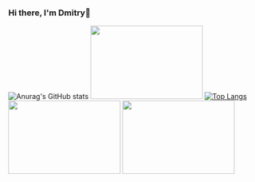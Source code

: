 ### Hi there, I'm Dmitry👋

![Anurag's GitHub stats](https://github-readme-stats.vercel.app/api?username=bymagadan&show_icons=true&theme=radical) <img src="https://moslenta.ru/thumb/1280x0/filters:quality(75):no_upscale()/imgs/2022/07/20/07/5502554/ea32138d70af60e9587bc927b50b02133fe92de1.jpg" width=225 height=147 />
[![Top Langs](https://github-readme-stats.vercel.app/api/top-langs/?username=bymagadan&theme=radical&layout=compact&langs_count=6)](https://github.com/anuraghazra/github-readme-stats)
<img src="[https://voen-zakaz.ru/uploads/product/900/933/thumbs/70_flag-rossiyskoy-imperii_2018-12-14_14-19-33.jpg](https://avatars.dzeninfra.ru/get-zen_doc/1878668/pub_64fddf39a518707a8eca237d_64fde71881b6db5ed5c4510c/scale_1200)" width=225 height=147 />  <img src="https://medialeaks.ru/wp-content/uploads/2018/08/1-48-600x400.jpg" width=225 height=147 />


